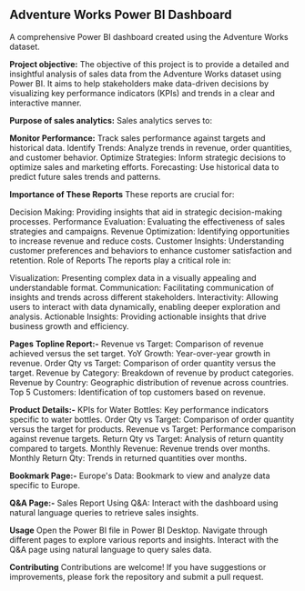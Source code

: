 ## Adventure Works Power BI Dashboard
A comprehensive Power BI dashboard created using the Adventure Works dataset.

**Project objective:** 
The objective of this project is to provide a detailed and insightful analysis of sales data from the Adventure Works dataset using Power BI. It aims to help stakeholders make data-driven decisions by visualizing key performance indicators (KPIs) and trends in a clear and interactive manner.

**Purpose of sales analytics:**
Sales analytics serves to:

**Monitor Performance:** Track sales performance against targets and historical data.
Identify Trends: Analyze trends in revenue, order quantities, and customer behavior.
Optimize Strategies: Inform strategic decisions to optimize sales and marketing efforts.
Forecasting: Use historical data to predict future sales trends and patterns.

**Importance of These Reports**
These reports are crucial for:

Decision Making: Providing insights that aid in strategic decision-making processes.
Performance Evaluation: Evaluating the effectiveness of sales strategies and campaigns.
Revenue Optimization: Identifying opportunities to increase revenue and reduce costs.
Customer Insights: Understanding customer preferences and behaviors to enhance customer satisfaction and retention.
Role of Reports
The reports play a critical role in:

Visualization: Presenting complex data in a visually appealing and understandable format.
Communication: Facilitating communication of insights and trends across different stakeholders.
Interactivity: Allowing users to interact with data dynamically, enabling deeper exploration and analysis.
Actionable Insights: Providing actionable insights that drive business growth and efficiency.

**Pages**
**Topline Report:-**
Revenue vs Target: Comparison of revenue achieved versus the set target.
YoY Growth: Year-over-year growth in revenue.
Order Qty vs Target: Comparison of order quantity versus the target.
Revenue by Category: Breakdown of revenue by product categories.
Revenue by Country: Geographic distribution of revenue across countries.
Top 5 Customers: Identification of top customers based on revenue.

**Product Details:-**
KPIs for Water Bottles: Key performance indicators specific to water bottles.
Order Qty vs Target: Comparison of order quantity versus the target for products.
Revenue vs Target: Performance comparison against revenue targets.
Return Qty vs Target: Analysis of return quantity compared to targets.
Monthly Revenue: Revenue trends over months.
Monthly Return Qty: Trends in returned quantities over months.

**Bookmark Page:-**
Europe's Data: Bookmark to view and analyze data specific to Europe.

**Q&A Page:-**
Sales Report Using Q&A: Interact with the dashboard using natural language queries to retrieve sales insights.

**Usage**
Open the Power BI file in Power BI Desktop.
Navigate through different pages to explore various reports and insights.
Interact with the Q&A page using natural language to query sales data.

**Contributing**
Contributions are welcome! If you have suggestions or improvements, please fork the repository and submit a pull request.
